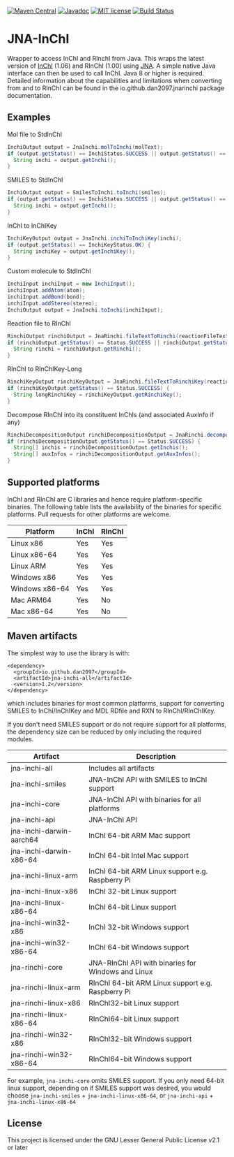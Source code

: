 [![Maven Central](https://img.shields.io/maven-central/v/io.github.dan2097/jna-inchi-all.svg?label=Maven%20Central)](https://search.maven.org/search?q=g:%22io.github.dan2097%22%20AND%20a:%22jna-inchi-all%22)
[![Javadoc](https://javadoc.io/badge/io.github.dan2097/jna-inchi-api.svg)](https://javadoc.io/doc/io.github.dan2097/jna-inchi-api)
[![MIT license](https://img.shields.io/badge/License-LGPLv2.1-blue.svg)](https://opensource.org/licenses/LGPL-2.1)
[![Build Status](https://github.com/dan2097/jna-inchi/workflows/ci_build/badge.svg)](https://github.com/dan2097/jna-inchi/actions)

# JNA-InChI
Wrapper to access InChI and RInchI from Java. This wraps the latest version of [InChI](https://www.inchi-trust.org/) (1.06) and RInChI (1.00) using [JNA](https://github.com/java-native-access/jna).
A simple native Java interface can then be used to call InChI.
Java 8 or higher is required.
Detailed information about the capabilities and limitations when converting from and to RInChI can be found in the io.github.dan2097.jnarinchi package documentation.

## Examples
Mol file to StdInChI
```java
InchiOutput output = JnaInchi.molToInchi(molText);
if (output.getStatus() == InchiStatus.SUCCESS || output.getStatus() == InchiStatus.WARNING) {
  String inchi = output.getInchi();
}
```

SMILES to StdInChI
```java
InchiOutput output = SmilesToInchi.toInchi(smiles);
if (output.getStatus() == InchiStatus.SUCCESS || output.getStatus() == InchiStatus.WARNING) {
  String inchi = output.getInchi();
}
```

InChI to InChIKey
```java
InchiKeyOutput output = JnaInchi.inchiToInchiKey(inchi);
if (output.getStatus() == InchiKeyStatus.OK) {
  String inchiKey = output.getInchiKey();
}
```

Custom molecule to StdInChI
```java
InchiInput inchiInput = new InchiInput();
inchiInput.addAtom(atom);
inchiInput.addBond(bond);
inchiInput.addStereo(stereo);
InchiOutput output = JnaInchi.toInchi(inchiInput);
```

Reaction file to RInChI
```java
RinchiOutput rinchiOutput = JnaRinchi.fileTextToRinchi(reactionFileText);
if (rinchiOutput.getStatus() == Status.SUCCESS || rinchiOutput.getStatus() == Status.WARNING) {
  String rinchi = rinchiOutput.getRinchi();
}
```

RInChI to RInChIKey-Long
```java
RinchiKeyOutput rinchiKeyOutput = JnaRinchi.fileTextToRinchiKey(reactionFileText, RinchiKeyType.LONG);
if (rinchiKeyOutput.getStatus() == Status.SUCCESS) {
  String longRinchiKey = rinchiKeyOutput.getRinchiKey();
}
```

Decompose RInChI into its constituent InChIs (and associated AuxInfo if any)
```java
RinchiDecompositionOutput rinchiDecompositionOutput = JnaRinchi.decomposeRinchi(rinchi, rauxInfo);
if (rinchiDecompositionOutput.getStatus() == Status.SUCCESS) {
  String[] inchis = rinchiDecompositionOutput.getInchis();
  String[] auxInfos = rinchiDecompositionOutput.getAuxInfos();
}
```

## Supported platforms
InChI and RInChI are C libraries and hence require platform-specific binaries.
The following table lists the availability of the binaries for specific platforms.
Pull requests for other platforms are welcome.

| Platform       | InChI | RInChI |
|----------------|-------|--------|
| Linux x86      | Yes   | Yes    |
| Linux x86-64   | Yes   | Yes    |
| Linux ARM      | Yes   | Yes    |
| Windows x86    | Yes   | Yes    |
| Windows x86-64 | Yes   | Yes    |
| Mac ARM64      | Yes   | No     |
| Mac x86-64     | Yes   | No     |

## Maven artifacts
The simplest way to use the library is with:
```
<dependency>
  <groupId>io.github.dan2097</groupId>
  <artifactId>jna-inchi-all</artifactId>
  <version>1.2</version>
</dependency>
```
which includes binaries for most common platforms, support for converting SMILES to InChI/InChIKey and MDL RDfile and RXN to RInChI/RInChIKey.

If you don't need SMILES support or do not require support for all platforms, the dependency size can be reduced by only including the required modules.

| Artifact                 | Description                                       |
|--------------------------|---------------------------------------------------|
| jna-inchi-all            | Includes all artifacts                            |
| jna-inchi-smiles         | JNA-InChI API with SMILES to InChI support        |
| jna-inchi-core           | JNA-InChI API with binaries for all  platforms    |
| jna-inchi-api            | JNA-InChI API                                     |
| jna-inchi-darwin-aarch64 | InChI 64-bit ARM Mac support                      |
| jna-inchi-darwin-x86-64  | InChI 64-bit Intel Mac support                    |
| jna-inchi-linux-arm      | InChI 64-bit ARM Linux support e.g. Raspberry Pi  |
| jna-inchi-linux-x86      | InChI 32-bit Linux support                        |
| jna-inchi-linux-x86-64   | InChI 64-bit Linux support                        |
| jna-inchi-win32-x86      | InChI 32-bit Windows support                      |
| jna-inchi-win32-x86-64   | InChI 64-bit Windows support                      |
| jna-rinchi-core          | JNA-RInChI API with binaries for Windows and Linux|
| jna-rinchi-linux-arm     | RInChI 64-bit ARM Linux support e.g. Raspberry Pi |
| jna-rinchi-linux-x86     | RInChI32-bit Linux support                        |
| jna-rinchi-linux-x86-64  | RInChI64-bit Linux support                        |
| jna-rinchi-win32-x86     | RInChI32-bit Windows support                      |
| jna-rinchi-win32-x86-64  | RInChI64-bit Windows support                      |

For example, `jna-inchi-core` omits SMILES support. If you only need 64-bit linux support, depending on if SMILES support was desired, you would choose `jna-inchi-smiles` + `jna-inchi-linux-x86-64`, or `jna-inchi-api` + `jna-inchi-linux-x86-64`

## License
This project is licensed under the GNU Lesser General Public License v2.1 or later
